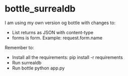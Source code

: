 # bottle_surrealdb
I am using my own version og bottle with changes to:
- List returns as JSON with content-type
- forms is form. Example: request.form.name

Remember to:
- Install all the requirements: 
    pip install -r requirements
- Run surrealdb
- Run bottle
    python app.py